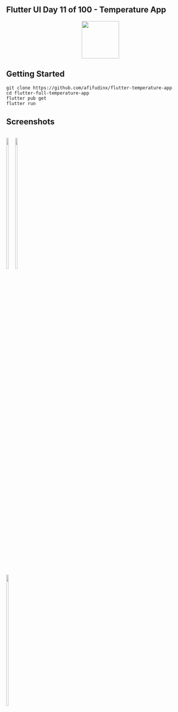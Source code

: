 ## Flutter UI Day 11 of 100 - Temperature App
<p align="center">
  <img src="https://avatars.githubusercontent.com/u/94339143?v=4" width=100/>
</p>

## Getting Started

```
git clone https://github.com/afifudinx/flutter-temperature-app
cd flutter-full-temperature-app
flutter pub get
flutter run
```

## Screenshots
<p style="float: left;">
  <img src="https://github.com/afifudinx/Flutter-Example/tree/main/Old/flutter-temperature-app/blob/main/screenshots/1.png" width="30%"/>
  <img src="https://github.com/afifudinx/Flutter-Example/tree/main/Old/flutter-temperature-app/blob/main/screenshots/2.png" width="30%"/>
  <img src="https://github.com/afifudinx/Flutter-Example/tree/main/Old/flutter-temperature-app/blob/main/screenshots/3.png" width="30%"/>
</p>
